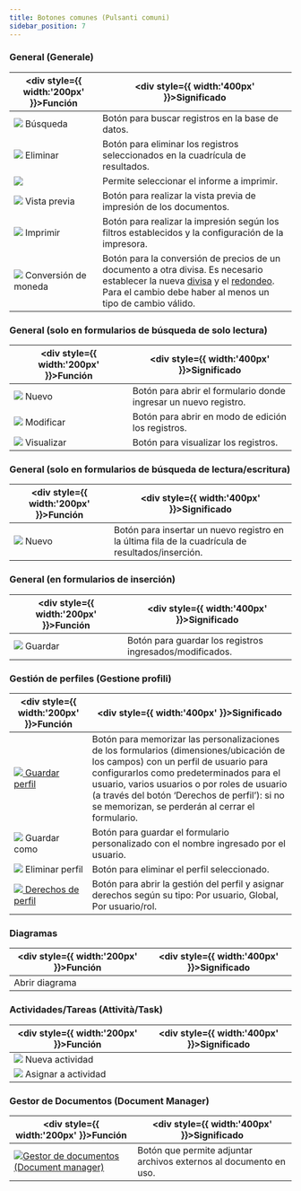 ```yaml
---
title: Botones comunes (Pulsanti comuni)
sidebar_position: 7
---
```



### General (Generale)


| <div style={{ width:'200px' }}>Función</div> | <div style={{ width:'400px' }}>Significado</div> |
| --- | --- |
| ![](/img/neutral/common/search.png) Búsqueda | Botón para buscar registros en la base de datos. |
| ![](/img/neutral/common/delete.png) Eliminar | Botón para eliminar los registros seleccionados en la cuadrícula de resultados. |
| ![](/img/neutral/common/combo.png) | Permite seleccionar el informe a imprimir. |
| ![](/img/neutral/common/preview1.png) Vista previa | Botón para realizar la vista previa de impresión de los documentos. |
| ![](/img/neutral/common/print.png) Imprimir | Botón para realizar la impresión según los filtros establecidos y la configuración de la impresora. |
| ![](/img/neutral/common/currency.png) Conversión de moneda | Botón para la conversión de precios de un documento a otra divisa. Es necesario establecer la nueva [divisa](/docs/configurations/tables/general-settings/currencies) y el [redondeo](/docs/sales/sales-price-list/procedures/rounding). Para el cambio debe haber al menos un tipo de cambio válido. |



### General (solo en formularios de búsqueda de solo lectura)


| <div style={{ width:'200px' }}>Función</div> | <div style={{ width:'400px' }}>Significado</div> |
| --- | --- |
| ![](/img/neutral/common/new.png) Nuevo | Botón para abrir el formulario donde ingresar un nuevo registro. |
| ![](/img/neutral/common/edit.png) Modificar | Botón para abrir en modo de edición los registros. |
| ![](/img/neutral/common/view.png) Visualizar | Botón para visualizar los registros. |



### General (solo en formularios de búsqueda de lectura/escritura)


| <div style={{ width:'200px' }}>Función</div> | <div style={{ width:'400px' }}>Significado</div> |
| --- | --- |
| ![](/img/neutral/common/new.png) Nuevo | Botón para insertar un nuevo registro en la última fila de la cuadrícula de resultados/inserción. |



### General (en formularios de inserción) 


| <div style={{ width:'200px' }}>Función</div> | <div style={{ width:'400px' }}>Significado</div> |
| --- | --- |
| ![](/img/neutral/common/save-as.png) Guardar | Botón para guardar los registros ingresados/modificados. |



### Gestión de perfiles (Gestione profili)


| <div style={{ width:'200px' }}>Función</div> | <div style={{ width:'400px' }}>Significado</div> |
| --- | --- |
|  [![](/img/neutral/common/save.png) Guardar perfil](/docs/guide/common/operations-with-data/form-customization-and-profiles-management)  | Botón para memorizar las personalizaciones de los formularios (dimensiones/ubicación de los campos) con un perfil de usuario para configurarlos como predeterminados para el usuario, varios usuarios o por roles de usuario (a través del botón ‘Derechos de perfil’): si no se memorizan, se perderán al cerrar el formulario. |
| ![](/img/neutral/common/save-as.png) Guardar como | Botón para guardar el formulario personalizado con el nombre ingresado por el usuario. |
| ![](/img/neutral/common/delete.png) Eliminar perfil | Botón para eliminar el perfil seleccionado. |
|  [![](/img/neutral/common/image14.png) Derechos de perfil](/docs/guide/common/operations-with-data/form-customization-and-profiles-management)  | Botón para abrir la gestión del perfil y asignar derechos según su tipo: Por usuario, Global, Por usuario/rol. |



### Diagramas


| <div style={{ width:'200px' }}>Función</div> | <div style={{ width:'400px' }}>Significado</div> |
| --- | --- |
| Abrir diagrama |   |



### Actividades/Tareas (Attività/Task)


| <div style={{ width:'200px' }}>Función</div> | <div style={{ width:'400px' }}>Significado</div> |
| --- | --- |
| ![](/img/neutral/common/new.png) Nueva actividad |   |
| ![](/img/neutral/common/assign-activity.png) Asignar a actividad |   |



### Gestor de Documentos (Document Manager)


| <div style={{ width:'200px' }}>Función</div> | <div style={{ width:'400px' }}>Significado</div> |
| --- | --- |
| ![](/img/neutral/common/document-manager.png)[Gestor de documentos (Document manager)](/docs/guide/common/operations-with-data/document-manager) | Botón que permite adjuntar archivos externos al documento en uso. |